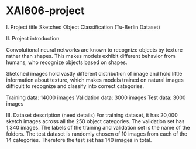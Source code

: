 # XAI606-project

I. Project title
Sketched Object Classification (Tu-Berlin Dataset)

II. Project introduction

Convolutional neural networks are known to recognize objects by texture rather than shapes. This makes models exhibit different behavior from humans, who recognize objects based on shapes. 

Sketched images hold vastly different distribution of image and hold little information about texture, which makes models trained on natural images difficult to recognize and classify into correct categories. 
       
Training data: 14000 images 
Validation data: 3000 images 
Test data: 3000 images 

III. Dataset description (need details)
For training dataset, it has 20,000 sketch images across all the 250 object categories. The validation set has 1,340 images.
The labels of the training and validation set is the name of the folders. 
The test dataset is randomly chosen of 10 images from each of the 14 categories. Therefore the test set has 140 images in total. 
 